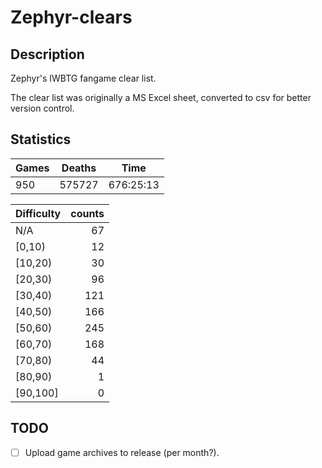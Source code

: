 # Zephyr-clears

## Description

Zephyr's IWBTG fangame clear list.

The clear list was originally a MS Excel sheet, converted to csv for better version control.

## Statistics

| Games | Deaths | Time      |
| ----- | ------ | --------- |
| 950   | 575727 | 676:25:13 |

| Difficulty | counts |
|:-----------|-------:|
| N/A        |     67 |
| [0,10)     |     12 |
| [10,20)    |     30 |
| [20,30)    |     96 |
| [30,40)    |    121 |
| [40,50)    |    166 |
| [50,60)    |    245 |
| [60,70)    |    168 |
| [70,80)    |     44 |
| [80,90)    |      1 |
| [90,100]   |      0 |


## TODO

- [ ] Upload game archives to release (per month?).

